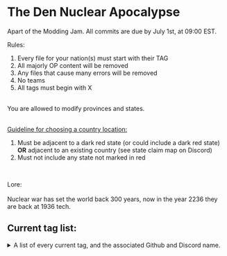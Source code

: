 # The Den Nuclear Apocalypse

Apart of the Modding Jam. All commits are due by July 1st, at 09:00 EST.

Rules: <br>
<ol>
  <li>Every file for your nation(s) must start with their TAG</li>
  <li>All majorly OP content will be removed</li>
  <li>Any files that cause many errors will be removed</li>
  <li>No teams</li>
  <li>All tags must begin with X</li>
</ol>
<br>
You are allowed to modify provinces and states.<br><br>

<ins>Guideline for choosing a country location:</ins><br>
<ol>
  <li>Must be adjacent to a dark red state (or could include a dark red state) <b>OR</b> adjacent to an existing country (see state claim map on Discord)</li>
  <li>Must not include any state not marked in red</li>
</ol><br>

Lore: <br><br>
Nuclear war has set the world back 300 years, now in the year 2236 they are back at 1936 tech.

## Current tag list:
<details>
<summary>A list of every current tag, and the associated Github and Discord name.</summary>
<br>

| Tag | Github Name      | Discord name        |
| --- | :--------------: | :-----------------: |
| XAD | IWillExplode     | i_will_explode_     |
| XAP | MouldedMind      | moulded_mind        |
| XAR | Durangq          | durangoose          |
| XCT | Furiousky        | furiousky           |
| XNM | Furiousky        | furiousky           |
| XTY | Furiousky        | furiousky           |
| XDK | playerandplayer  | oscaremn            |
| XFR | 0rland2 | 0rland0 |
| XGE | Kasastul         | kasastul            |
| XIE | tombricks        | tombricks           |
| XNI | tombricks        | tombricks           |
| XLV | Jadeclouds       | jadeclouds_         |
| XLR | pingmann | pingmann |
| XLX | TrulyMatchstick | realmatchstick |
| XMD | GreenLeader3626  | mentzen_            |
| XNE | Meepazor         | meepazor            |
| XNF | Burgerkinghotline| burgerkinghotline   |
| XPR | Potanicc         | Potanic             |
| XPW | lcdub            | justaghostt         |
| XWA | lcdub            | justaghostt         |
| XPY | Knighticus       | biggusbutt          |
| XAG | Bowteye          | adeleine.mp3        |
| XCA | Bowteye          | adeleine.mp3        |
| XNR | Bowteye          | adeleine.mp3        |
| XRM | Woodymapper      | woody6982           |
| XSS | Woodymapper      | woody6982           |
| XRP | Carrera075       | carrera075          |
| XTI | H2o27            | h2o27               |

</details>
